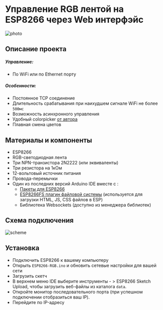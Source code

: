 # Управление RGB лентой на ESP8266 через Web интерфэйс
![photo](http://www.imageup.ru/img152/3333639/color.jpg)
## Описание проекта
##### Управление:
* По WiFi или по Ethernet порту

##### Особенности:
- Постоянное TCP соединение
- Длительность срабатывания при наихудшем сигнале WiFi не более `500мс`
- Возможность асинхронного управления
- Удобный colorpicker [от автора](https://github.com/NC22/HTML5-Color-Picker)
- Плавная смена цветов

## Материалы и компоненты
- ESP8266
- RGB-светодиодная лента
- Три NPN-транзистора 2N2222 (или эквиваленты)
- Три резистора на 1кОм
- 12-вольтовый источник питания
- Провода-перемычки
- Один из последних версий Arduino IDE вместе с :
   - [Пакеты для ESP8266](https://github.com/esp8266/Arduino)
   - [ESP8266FS плагин файловой системы](https://github.com/esp8266/arduino-esp8266fs-plugin) (используется для загрузки HTML, JS, CSS файлов в ESP)
    - Библиотека Websockets (доступно из менеджера библиотек)
## Схема подключения
![scheme](http://www.imageup.ru/img25/3224933/esp-rgb.jpg)
## Установка
- Подключить ESP8266 к вашему компьютеру
- Открыть `ESP8266-RGB.ino` и обновить сетевые настройки для вашей сети 
- Загрузить скетч
- В верхнем меню IDE выберите инструменты - > ESP8266 Sketch Upload, чтобы загрузить веб-файлы из каталога `data`.
- Откройте монитор последовательного порта (при успешном подключении отобразиться ваш IP).
- Перейдите по IP-адресу

